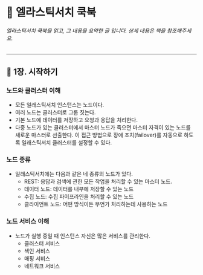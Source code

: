# :book: 엘라스틱서치 쿡북

###### 엘라스틱서치 쿡북을 읽고, 그 내용을 요약한 글 입니다. 상세 내용은 책을 참조해주세요.

---------------------------------------------------------------------------

## :pushpin: 1장. 시작하기

### 노드와 클러스터 이해

- 모든 일래스틱서치 인스턴스는 노드이다.
- 여러 노드는 클러스터로 그룹 짓는다. 
- 기본 노드에 데이터를 저장하고 요청과 응답을 처리한다.
- 다중 노드가 있는 클러스터에서 마스터 노드가 죽으면 마스터 자격이 있는 노드를 새로운 마스터로 선출한다. 
이 접근 방법으로 장애 조치(failover)를 자동으로 하도록 일래스틱서치 클러스터를 설정할 수 있다.

### 노드 종류

- 일래스틱서치에는 다음과 같은 네 종류의 노드가 있다.
    - REST: 응답과 검색에 관한 모든 작업을 처리할 수 있는 마스터 노드.
    - 데이터 노드: 데이터를 내부에 저장할 수 있는 노드
    - 수집 노드: 수집 파이프라인을 처리할 수 있는 노드
    - 클라이언트 노드: 어떤 방식이든 무언가 처리하는데 사용하는 노드
    
    
### 노드 서비스 이해

- 노드가 실행 중일 때 인스턴스 자신은 많은 서비스를 관리한다.
    - 클러스터 서비스
    - 색인 서비스
    - 매핑 서비스
    - 네트워크 서비스
    
